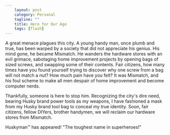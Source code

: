 ```yaml
---                                                 
    layout: post                                    
    category: Personal                              
    tagline: ""
    title: Hero for Our Age                               
    tags: [flash]   
---
```


 A great menace plagues this city. A young handy man, once plumb and true, has been warped by a society that did not appreciate his genius. His mind gone, he became Mismatch. He wanders the hardware stores with an evil grimace, sabotaging home improvement projects by opening bags of sized screws, and swapping some of their contents. Fair citizens, how many times have you found yourself trying to discover why one screw from a bag will not match a nut? How much pain have you felt? It was Mismatch, and his foul scheme to make all men despair of home improvement and become computer nerds.

Thankfully, someone is here to stop him. Recognizing the city's dire need, bearing Husky brand power tools as my weapons, I have fashioned a mask from my Husky brand tool bag to conceal my true identity. Soon, fair citizens, fellow DIYers, brother handymen, we will reclaim our hardware stores from Mismatch.

Huskyman™ has appeared! "The toughest name in superheroes!"
 




